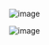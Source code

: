 ![image](https://github.com/kcm0411/SpringSchedule/assets/144455746/f0087d21-883a-4283-9679-1b10d916879b)



![image](https://github.com/kcm0411/SpringSchedule/assets/144455746/76713caa-4c13-42b1-b8de-01902e146d27)

